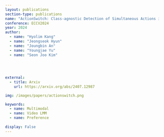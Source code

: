 ```yaml
---
layout: publications
section-type: publications
name: "ActionSwitch: Class-agnostic Detection of Simultaneous Actions in Streaming Videos"
conference: ECCV2024
year: 2024
author:
  - name: "Hyolim Kang"
  - name: "Jeongseok Hyun"
  - name: "Joungbin An"
  - name: "Youngjae Yu"
  - name: "Seon Joo Kim"
  
  
  
  
external:
  - title: Arxiv
    url: https://arxiv.org/abs/2407.12987

img: /images/papers/actionswitch.png

keywords:
  - name: Multimodal
  - name: Video LMM
  - name: Preference
  
display: False
---
```

